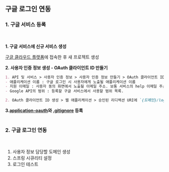 ## 구글 로그인 연동

### 1. 구글 서비스 등록
<br>

**1. 구글 서비스에 신규 서비스 생성**

[구글 클라우드 플랫폼](https://console.cloud.google.com/)에 접속한 후 새 프로젝트 생성

**2. 사용자 인증 정보 생성 - OAuth 클라이언트 ID 만들기**

```markdown
1. API 및 서비스 > 사용자 인증 정보 > 사용자 인증 정보 만들기 > OAuth 클라이언트 ID 생성 > 동의 화면 구성
- 애플리케이션 이름 : 구글 로그인 시 사용자에게 노출될 애플리케이션 이름
- 지원 이메일 : 사용자 동의 화면에서 노출될 이메일 주소. 보통 서비스의 help 이메일 주소 사용.
- Google API의 범위 : 등록할 구글 서비스에서 사용할 범위 목록.

2. OAuth 클라이언트 ID 생성 > 웹 애플리케이션 > 승인된 리디렉션 URI에 `{도메인}/login/oauth2/code/google` 추가 > 생성
```

**3.[application-oauth](./application-oauth.properties)와 [.gitignore]() 등록**
<br>
<br>

### 2. 구글 로그인 연동
<br>

1. 사용자 정보 담당할 도메인 생성
2. 스프링 시큐리티 설정
3. 로그인 테스트
